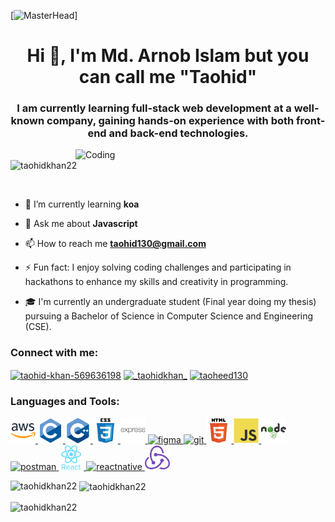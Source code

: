 <!---- 👋 Hi, I’m Md Arnob Islam Khan, but you can call me Taohid. I'm currently an undergraduate student pursuing a Bachelor of Science in Computer Science and Engineering (CSE).
- 👀 I’m interested in exploring various aspects of technology, particularly in web development, and software engineering.
- 🌱 ’m currently learning and gaining hands-on experience in full-stack web development.
- 📫 I’m looking to collaborate on projects related to web development, software engineering, or any innovative tech initiatives.




taohidkhan22/taohidkhan22 is a ✨ special ✨ repository because its `README.md` (this file) appears on your GitHub profile.
You can click the Preview link to take a look at your changes.

You can reach me via email at [taohid130@gmail.com] or connect with me on LinkedIn at [https://www.linkedin.com/in/taohid-khan-569636198/] or my website [https://taohidkhan22.github.io/Resume_CDP/]
--->

[![MasterHead]([https://www.aalpha.net/wp-content/uploads/2020/12/full-stack-development.gif](https://www.webhopers.com/wp-content/uploads/2016/04/Web-Development-Company-in-Panchkula.jpg))]



<h1 align="center">Hi 👋, I'm Md. Arnob Islam but you can call me "Taohid"</h1>
<h3 align="center"> I am currently learning full-stack web development at a well-known company, gaining hands-on experience with both front-end and back-end technologies.</h3>
<img align="right" alt="Coding" width="400" src="https://cdn.dribbble.com/users/1162077/screenshots/3848914/programmer.gif">
<p align="left"> <img src="https://komarev.com/ghpvc/?username=taohidkhan22&label=Profile%20views&color=0e75b6&style=flat" alt="taohidkhan22" /> </p>

<p align="left"> <a href="https://twitter.com/" target="blank"><img src="https://img.shields.io/twitter/follow/?logo=twitter&style=for-the-badge" alt="" /></a> </p>

- 🌱 I’m currently learning **koa**

- 💬 Ask me about **Javascript**

- 📫 How to reach me **taohid130@gmail.com**
  
- ⚡ Fun fact: I enjoy solving coding challenges and participating in hackathons to enhance my skills and creativity in programming.
  
- 🎓 I'm currently an undergraduate student (Final year doing my thesis) pursuing a Bachelor of Science in Computer Science and Engineering (CSE).

<h3 align="left">Connect with me:</h3>
<p align="left">
<a href="https://linkedin.com/in/taohid-khan-569636198" target="blank"><img align="center" src="https://raw.githubusercontent.com/rahuldkjain/github-profile-readme-generator/master/src/images/icons/Social/linked-in-alt.svg" alt="taohid-khan-569636198" height="30" width="40" /></a>
<a href="https://instagram.com/_taohidkhan_" target="blank"><img align="center" src="https://raw.githubusercontent.com/rahuldkjain/github-profile-readme-generator/master/src/images/icons/Social/instagram.svg" alt="_taohidkhan_" height="30" width="40" /></a>
<a href="https://www.leetcode.com/taoheed130" target="blank"><img align="center" src="https://raw.githubusercontent.com/rahuldkjain/github-profile-readme-generator/master/src/images/icons/Social/leet-code.svg" alt="taoheed130" height="30" width="40" /></a>
</p>

<h3 align="left">Languages and Tools:</h3>
<p align="left"> <a href="https://aws.amazon.com" target="_blank" rel="noreferrer"> <img src="https://raw.githubusercontent.com/devicons/devicon/master/icons/amazonwebservices/amazonwebservices-original-wordmark.svg" alt="aws" width="40" height="40"/> </a> <a href="https://www.cprogramming.com/" target="_blank" rel="noreferrer"> <img src="https://raw.githubusercontent.com/devicons/devicon/master/icons/c/c-original.svg" alt="c" width="40" height="40"/> </a> <a href="https://www.w3schools.com/cpp/" target="_blank" rel="noreferrer"> <img src="https://raw.githubusercontent.com/devicons/devicon/master/icons/cplusplus/cplusplus-original.svg" alt="cplusplus" width="40" height="40"/> </a> <a href="https://www.w3schools.com/css/" target="_blank" rel="noreferrer"> <img src="https://raw.githubusercontent.com/devicons/devicon/master/icons/css3/css3-original-wordmark.svg" alt="css3" width="40" height="40"/> </a> <a href="https://expressjs.com" target="_blank" rel="noreferrer"> <img src="https://raw.githubusercontent.com/devicons/devicon/master/icons/express/express-original-wordmark.svg" alt="express" width="40" height="40"/> </a> <a href="https://www.figma.com/" target="_blank" rel="noreferrer"> <img src="https://www.vectorlogo.zone/logos/figma/figma-icon.svg" alt="figma" width="40" height="40"/> </a> <a href="https://git-scm.com/" target="_blank" rel="noreferrer"> <img src="https://www.vectorlogo.zone/logos/git-scm/git-scm-icon.svg" alt="git" width="40" height="40"/> </a> <a href="https://www.w3.org/html/" target="_blank" rel="noreferrer"> <img src="https://raw.githubusercontent.com/devicons/devicon/master/icons/html5/html5-original-wordmark.svg" alt="html5" width="40" height="40"/> </a> <a href="https://developer.mozilla.org/en-US/docs/Web/JavaScript" target="_blank" rel="noreferrer"> <img src="https://raw.githubusercontent.com/devicons/devicon/master/icons/javascript/javascript-original.svg" alt="javascript" width="40" height="40"/> </a> <a href="https://nodejs.org" target="_blank" rel="noreferrer"> <img src="https://raw.githubusercontent.com/devicons/devicon/master/icons/nodejs/nodejs-original-wordmark.svg" alt="nodejs" width="40" height="40"/> </a> <a href="https://postman.com" target="_blank" rel="noreferrer"> <img src="https://www.vectorlogo.zone/logos/getpostman/getpostman-icon.svg" alt="postman" width="40" height="40"/> </a> <a href="https://reactjs.org/" target="_blank" rel="noreferrer"> <img src="https://raw.githubusercontent.com/devicons/devicon/master/icons/react/react-original-wordmark.svg" alt="react" width="40" height="40"/> </a> <a href="https://reactnative.dev/" target="_blank" rel="noreferrer"> <img src="https://reactnative.dev/img/header_logo.svg" alt="reactnative" width="40" height="40"/> </a> <a href="https://redux.js.org" target="_blank" rel="noreferrer"> <img src="https://raw.githubusercontent.com/devicons/devicon/master/icons/redux/redux-original.svg" alt="redux" width="40" height="40"/> </a> </p>

<p><img align="left" src="https://github-readme-stats.vercel.app/api/top-langs?username=taohidkhan22&show_icons=true&locale=en&layout=compact" alt="taohidkhan22" /></p>

<p>&nbsp;<img align="center" src="https://github-readme-stats.vercel.app/api?username=taohidkhan22&show_icons=true&locale=en" alt="taohidkhan22" /></p>

<p><img align="center" src="https://github-readme-streak-stats.herokuapp.com/?user=taohidkhan22&" alt="taohidkhan22" /></p>


